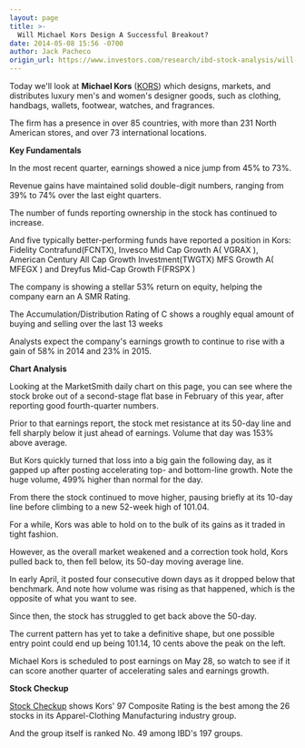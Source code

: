 ```yaml
---
layout: page
title: >-
  Will Michael Kors Design A Successful Breakout?
date: 2014-05-08 15:56 -0700
author: Jack Pacheco
origin_url: https://www.investors.com/research/ibd-stock-analysis/will-michael-kors-design-a-successful-breakout/
---
```





  



Today we'll look at **Michael Kors** ([KORS](https://research.investors.com/quote.aspx?symbol=KORS)) which designs, markets, and distributes luxury men's and women's designer goods, such as clothing, handbags, wallets, footwear, watches, and fragrances.

  

The firm has a presence in over 85 countries, with more than 231 North American stores, and over 73 international locations.

  

**Key Fundamentals**

  

In the most recent quarter, earnings showed a nice jump from 45% to 73%.

  

Revenue gains have maintained solid double-digit numbers, ranging from 39% to 74% over the last eight quarters.

  

The number of funds reporting ownership in the stock has continued to increase.

  

And five typically better-performing funds have reported a position in Kors: Fidelity Contrafund(FCNTX), Invesco Mid Cap Growth A( VGRAX ), American Century All Cap Growth Investment(TWGTX) MFS Growth A( MFEGX ) and Dreyfus Mid-Cap Growth F(FRSPX )

  

The company is showing a stellar 53% return on equity, helping the company earn an A SMR Rating.

  

The Accumulation/Distribution Rating of C shows a roughly equal amount of buying and selling over the last 13 weeks

  

Analysts expect the company's earnings growth to continue to rise with a gain of 58% in 2014 and 23% in 2015.

  

**Chart Analysis**

  

Looking at the MarketSmith daily chart on this page, you can see where the stock broke out of a second-stage flat base in February of this year, after reporting good fourth-quarter numbers.

  

Prior to that earnings report, the stock met resistance at its 50-day line and fell sharply below it just ahead of earnings. Volume that day was 153% above average.

  

But Kors quickly turned that loss into a big gain the following day, as it gapped up after posting accelerating top- and bottom-line growth. Note the huge volume, 499% higher than normal for the day.

  

From there the stock continued to move higher, pausing briefly at its 10-day line before climbing to a new 52-week high of 101.04.

  

For a while, Kors was able to hold on to the bulk of its gains as it traded in tight fashion.

  

However, as the overall market weakened and a correction took hold, Kors pulled back to, then fell below, its 50-day moving average line.

  

In early April, it posted four consecutive down days as it dropped below that benchmark. And note how volume was rising as that happened, which is the opposite of what you want to see.

  

Since then, the stock has struggled to get back above the 50-day.

  

The current pattern has yet to take a definitive shape, but one possible entry point could end up being 101.14, 10 cents above the peak on the left.

  

Michael Kors is scheduled to post earnings on May 28, so watch to see if it can score another quarter of accelerating sales and earnings growth.

  

**Stock Checkup**

  

[Stock Checkup](http://research.investors.com/stock-checkup/nyse-michael-kors-hldgs-ltd-kors.aspx) shows Kors' 97 Composite Rating is the best among the 26 stocks in its Apparel-Clothing Manufacturing industry group.

  

And the group itself is ranked No. 49 among IBD's 197 groups.





